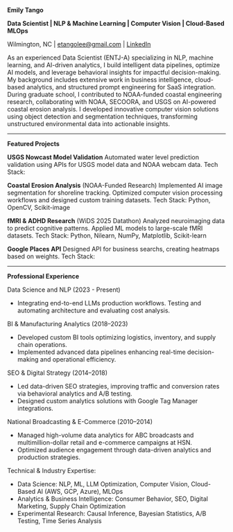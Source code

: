 **Emily Tango**

**Data Scientist | NLP & Machine Learning | Computer Vision | Cloud-Based MLOps**

Wilmington, NC | etangolee@gmail.com | [LinkedIn](https://www.linkedin.com/in/emtango/)

As an experienced Data Scientist (ENTJ-A) specializing in NLP, machine learning, and AI-driven analytics, I build intelligent data pipelines, optimize AI models, and leverage behavioral insights for impactful decision-making. My background includes extensive work in business intelligence, cloud-based analytics, and structured prompt engineering for SaaS integration. During graduate school, I contributed to NOAA-funded coastal engineering research, collaborating with NOAA, SECOORA, and USGS on AI-powered coastal erosion analysis. I developed innovative computer vision solutions using object detection and segmentation techniques, transforming unstructured environmental data into actionable insights.

---

**Featured Projects**

**USGS Nowcast Model Validation**
Automated water level prediction validation using APIs for USGS model data and NOAA webcam data. 
Tech Stack:

**Coastal Erosion Analysis** (NOAA-Funded Research)
Implemented AI image segmentation for shoreline tracking. Optimized computer vision processing workflows and designed custom training datasets.
Tech Stack: Python, OpenCV, Scikit-image

**fMRI & ADHD Research** (WiDS 2025 Datathon)
Analyzed neuroimaging data to predict cognitive patterns. Applied ML models to large-scale fMRI datasets.
Tech Stack: Python, Nilearn, NumPy, Matplotlib, Scikit-learn

**Google Places API** 
Designed API for business searchs, creating heatmaps based on weights.
Tech Stack:

---

**Professional Experience**

Data Science and NLP (2023 - Present)
- Integrating end-to-end LLMs production workflows. Testing and automating architecture and evaluating cost analysis.

BI & Manufacturing Analytics (2018–2023)
- Developed custom BI tools optimizing logistics, inventory, and supply chain operations.
- Implemented advanced data pipelines enhancing real-time decision-making and operational efficiency.

SEO & Digital Strategy (2014–2018)
- Led data-driven SEO strategies, improving traffic and conversion rates via behavioral analytics and A/B testing.
- Designed custom analytics solutions with Google Tag Manager integrations.

National Broadcasting & E-Commerce (2010–2014)
- Managed high-volume data analytics for ABC broadcasts and multimillion-dollar retail and e-commerce campaigns at HSN.
- Optimized audience engagement through data-driven analytics and production strategies.

Technical & Industry Expertise:
- Data Science: NLP, ML, LLM Optimization, Computer Vision, Cloud-Based AI (AWS, GCP, Azure), MLOps
- Analytics & Business Intelligence: Consumer Behavior, SEO, Digital Marketing, Supply Chain Optimization
- Experimental Research: Causal Inference, Bayesian Statistics, A/B Testing, Time Series Analysis

